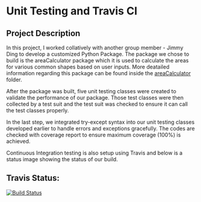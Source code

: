 # Unit Testing and Travis CI

## Project Description
In this project, I worked collatively with another group member - Jimmy Ding to develop a customized Python Package. The package we chose to build is the areaCalculator package which it is used to calculate the areas for various common shapes based on user inputs. More deatailed information regarding this package can be found inside the [areaCalculator](https://github.com/qyzqyz1/Data-Science-Portfolio/tree/master/Software%20Engineering%20Projects/Building%20Python%20packages%20and%20Unit%20Testing/areaCalculator) folder.

After the package was built, five unit testing classes were created to validate the performance of our package. Those test classes were then collected by a test suit and the test suit was checked to ensure it can call the test classes properly.

In the last step, we integrated try-except syntax into our unit testing classes developed earlier to handle errors and exceptions gracefully. The codes are checked with coverage report to ensure maximum coverage (100%) is achieved. 

Continuous Integration testing is also setup using Travis and below is a status image showing the status of our build.

## Travis Status:
[![Build Status](https://travis-ci.org/qyzqyz1/DATA-533-lab-4-Tom-Jimmy-.svg?branch=jimmy)](https://travis-ci.org/qyzqyz1/DATA-533-lab-4-Tom-Jimmy-)

